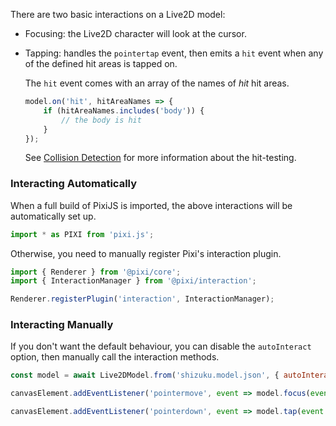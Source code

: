 There are two basic interactions on a Live2D model:

- Focusing: the Live2D character will look at the cursor.
- Tapping: handles the `pointertap` event, then emits a `hit` event when any of the defined hit areas is tapped on.

  The `hit` event comes with an array of the names of *hit* hit areas.
  ```js
  model.on('hit', hitAreaNames => {
      if (hitAreaNames.includes('body')) {
          // the body is hit
      }
  });
  ```
  See [Collision Detection](http://sites.cybernoids.jp/cubism_e/modeler/models/collision/placement) for more information
  about the hit-testing.

### Interacting Automatically

When a full build of PixiJS is imported, the above interactions will be automatically set up.

```js
import * as PIXI from 'pixi.js';
```

Otherwise, you need to manually register Pixi's interaction plugin.

```js
import { Renderer } from '@pixi/core';
import { InteractionManager } from '@pixi/interaction';

Renderer.registerPlugin('interaction', InteractionManager);
```

### Interacting Manually

If you don't want the default behaviour, you can disable the `autoInteract` option, then manually call the interaction
methods.

```js
const model = await Live2DModel.from('shizuku.model.json', { autoInteract: false });

canvasElement.addEventListener('pointermove', event => model.focus(event.clientX, event.clientY));

canvasElement.addEventListener('pointerdown', event => model.tap(event.clientX, event.clientY));
```
